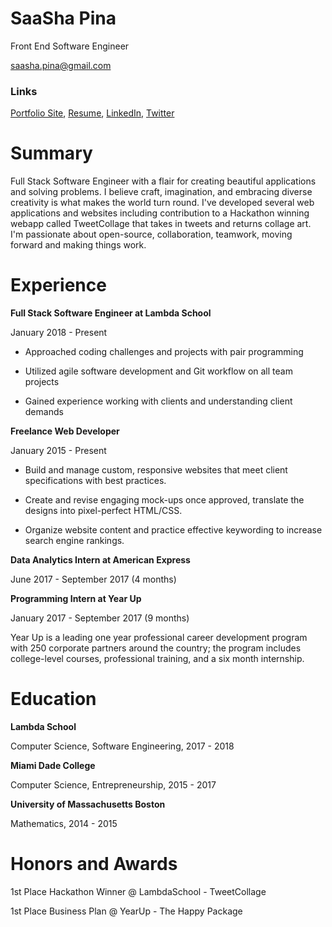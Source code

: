 # **SaaSha Pina**

Front End Software Engineer

saasha.pina@gmail.com

### Links

[Portfolio Site](https://saashapina.com), [Resume](https://docdro.id/ap5TLNQ), [LinkedIn](https://www.linkedin.com/in/saashapina), [Twitter](https://twitter.com/saashapina/)

# Summary

Full Stack Software Engineer with a flair for creating beautiful applications and solving problems. I believe craft, imagination, and embracing diverse creativity is what makes the world turn round. I&#39;ve developed several web applications and websites including contribution to a Hackathon winning webapp called TweetCollage that takes in tweets and returns collage art. I&#39;m passionate about open-source, collaboration, teamwork, moving forward and making things work.

# Experience

**Full Stack Software Engineer at Lambda School**

January 2018 - Present

- Approached coding challenges and projects with pair programming

- Utilized agile software development and Git workflow on all team projects

- Gained experience working with clients and understanding client demands

**Freelance Web Developer**

January 2015 - Present

- Build and manage custom, responsive websites that meet client specifications with best practices.

- Create and revise engaging mock-ups once approved, translate the designs into pixel-perfect HTML/CSS.

- Organize website content and practice effective keywording to increase search engine rankings.

**Data Analytics Intern at American Express**

June 2017 - September 2017 (4 months)

**Programming Intern at Year Up**

January 2017 - September 2017 (9 months)

Year Up is a leading one year professional career development program with 250 corporate partners around the country; the program includes college-level courses, professional training, and a six month internship.



# Education

**Lambda School**

Computer Science, Software Engineering, 2017 - 2018

**Miami Dade College**

Computer Science, Entrepreneurship, 2015 - 2017

**University of Massachusetts Boston**

Mathematics, 2014 - 2015



# Honors and Awards

1st Place Hackathon Winner @ LambdaSchool - TweetCollage

1st Place Business Plan @ YearUp - The Happy Package

